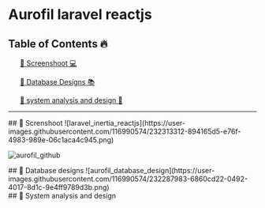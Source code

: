 # Aurofil laravel reactjs

## Table of Contents 🔥

<div class="">
<ol>
<a href="#screenshoot">💠 Screenshoot 💻</a>
</ol>

<ol>
<a href="#database">💠 Database Designs 📚</a>
</ol>

<ol>
<a href="#analysis">💠 system analysis and design 📂</a>
</ol>
</div>

<hr>

<div class="" id="screenshoot">
## 💠 Screnshoot
![laravel_inertia_reactjs](https://user-images.githubusercontent.com/116990574/232313312-894165d5-e76f-4983-989e-06c1aca4c945.png)

![aurofil_github](https://user-images.githubusercontent.com/116990574/231334063-51937373-c598-4426-b3fc-23daa8592faa.png)


</div>

<div class="" id="database">
## 💠 Database designs
![aurofil_database_design](https://user-images.githubusercontent.com/116990574/232287983-6860cd22-0492-4017-8d1c-9e4ff9789d3b.png)


</div>

<div class="" id="analysis">
## 💠 System analysis and design

</div>






